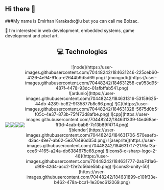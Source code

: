 ## Hi there 👋

###My name is Emirhan Karakadıoğlu but you can call me Bolzac.

🔭 I’m interested in web development, embedded systems, game development and pixel art.
## <p align="center"> :computer: Technologies </p>
<div align="center" style="width:100%;display:flex;justify-content:center;align-items:center;">
  <img src="https://user-images.githubusercontent.com/70448242/184630818-e9a66db1-af7d-4962-8511-22648e028fbb.png"/>
  <img src="https://user-images.githubusercontent.com/70448242/184630908-7f61f8d4-0edc-4a78-afd3-4ea9d3c23a09.png"/>
  <img src="https://user-images.githubusercontent.com/70448242/184630984-9ca7264f-610e-437c-be49-e7b2d992b274.png"/>
  <img src="https://user-images.githubusercontent.com/70448242/184631015-a7d72057-0edb-4b12-a1e8-694c3d965227.png"/>
  ![node](https://user-images.githubusercontent.com/70448242/184631246-225ceb60-4126-4e94-91ca-e2644b9d5d69.png)
  ![mongodb](https://user-images.githubusercontent.com/70448242/184631258-ca953d95-487f-4478-93dc-01afbffab541.png)
  <br/>
  ![ardunio](https://user-images.githubusercontent.com/70448242/184631316-53159625-44db-4289-bc82-9f35877b8c86.png)
  ![C](https://user-images.githubusercontent.com/70448242/184631328-5675d0b5-f05c-4e37-873b-75f473d8afbe.png)
  ![cpp](https://user-images.githubusercontent.com/70448242/184631339-f4e468ae-ff3d-4cab-bab8-7c13b89f4714.png)
  <br/>
  ![blender](https://user-images.githubusercontent.com/70448242/184631706-570eaefb-d3ac-49e7-ab62-5e376496d35d.png)
  ![aseprite](https://user-images.githubusercontent.com/70448242/184631717-2176af3a-cce6-4165-a24a-db6384675c68.png)
  ![icons8-c-sharp-logo-2-48](https://user-images.githubusercontent.com/70448242/184631777-2ab7d1a6-c9f8-42d4-acc2-f2e2d56de5bb.png)
  ![icons8-unity-50](https://user-images.githubusercontent.com/70448242/184631899-c101f33e-b462-478a-bca1-1e30ec612069.png)
</div>
